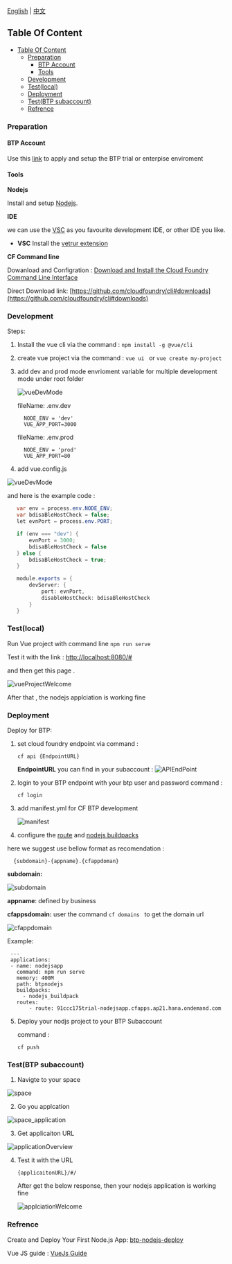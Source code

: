 [English](/btp_nodejsdemo/README.md) | [中文](/btp_nodejsdemo/README.md)

## Table Of Content
- [Table Of Content](#table-of-content)
  - [Preparation](#preparation)
    - [BTP Account](#btp-account)
    - [Tools](#tools)
  - [Development](#development)
  - [Test(local)](#testlocal)
  - [Deployment](#deployment)
  - [Test(BTP subaccount)](#testbtp-subaccount)
  - [Refrence](#refrence)

### Preparation 

#### BTP Account

Use this [link](https://help.sap.com/viewer/65de2977205c403bbc107264b8eccf4b/Cloud/en-US/e50ab7b423f04a8db301d7678946626e.html) to apply and setup the BTP trial or enterpise enviroment

#### Tools

   **Nodejs** 

   Install and setup [Nodejs](https://nodejs.org/en/).

   **IDE** 
    
  we can use the [VSC](https://code.visualstudio.com/) as you favourite development IDE, or other IDE you like. 
   

   * **VSC**
       Install the [vetrur extension](https://marketplace.visualstudio.com/items?itemName=octref.vetur)

  **CF Command line**
    
   Dowanload and Configration : [Download and Install the Cloud Foundry Command Line Interface](https://help.sap.com/viewer/65de2977205c403bbc107264b8eccf4b/Cloud/en-US/4ef907afb1254e8286882a2bdef0edf4.html)

   Direct Download link: [https://github.com/cloudfoundry/cli#downloads](https://github.com/cloudfoundry/cli#downloads)

     

### Development
Steps:

1. Install the vue cli via the  command : `npm install -g @vue/cli`

2. create vue project via the command : `vue ui ` or `vue create my-project`

3. add dev and prod mode envrioment variable for multiple development mode under root folder
   
   ![vueDevMode](/btp_nodejsdemo/img/vueDevMode.png)

   fileName: .env.dev

    ```
      NODE_ENV = 'dev'
      VUE_APP_PORT=3000
    ```

   fileName: .env.prod

    ```
      NODE_ENV = 'prod'
      VUE_APP_PORT=80
    ```

4.  add vue.config.js 
   
   ![vueDevMode](/btp_nodejsdemo/img/vueConfigJS.png)

   and here is the example code :

   ```Java Script
      var env = process.env.NODE_ENV;
      var bdisaBleHostCheck = false;
      let evnPort = process.env.PORT;

      if (env === "dev") {
          evnPort = 3000;
          bdisaBleHostCheck = false
      } else {
          bdisaBleHostCheck = true;
      }

      module.exports = {
          devServer: {
              port: evnPort,
              disableHostCheck: bdisaBleHostCheck
          }
      }
   ```

### Test(local)

Run Vue project with command line ```npm run serve```

Test it with the link : [http://localhost:8080/#](http://localhost:8080/#)


and then get this page .

![vueProjectWelcome](/btp_nodejsdemo/img/vueProjectWelcome.png)

After that , the nodejs applciation is working fine

### Deployment

Deploy for BTP:
1. set cloud foundry endpoint via command :

      ```cf api {EndpointURL} ```

   **EndpointURL** you can find in your subaccount :
   ![APIEndPoint](/btp_nodejsdemo/img/APIEndPoint.png)

2. login to your BTP endpoint with your btp user and password
   command :

      ```cf login ```

3. add manifest.yml for CF BTP development
   
   ![manifest](/btp_nodejsdemo/img/manifest.png)

4. configure the [route](https://help.sap.com/viewer/65de2977205c403bbc107264b8eccf4b/Cloud/en-US/53daaafe8f8345fc9b8497b86d17c9d9.html?q=routes) and [nodejs buildpacks](https://help.sap.com/viewer/65de2977205c403bbc107264b8eccf4b/Cloud/en-US/3a7a0bece0d044eca59495965d8a0237.html)

here we suggest use bellow format as recomendation :

 ```
   {subdomain}-{appname}.{cfappdoman}
 ```

**subdomain:** 

![subdomain](/btp_nodejsdemo/img/subdomain.png)

**appname**: defined by business

**cfappsdomain:** user the command ```cf domains ``` to get the domain url

![cfappdomain](/btp_nodejsdemo/img/cfappdoman.png)

Example:

   ```
    ---
    applications:
    - name: nodejsapp
      command: npm run serve
      memory: 400M
      path: btpnodejs
      buildpacks: 
        - nodejs_buildpack
      routes: 
          - route: 91ccc175trial-nodejsapp.cfapps.ap21.hana.ondemand.com 
   ```
5. Deploy your nodjs project to your BTP Subaccount
   
   command :
   
    ```cf push ```

### Test(BTP subaccount)

1. Navigte to your space
   
 ![space](/btp_nodejsdemo/img/space.png)

2. Go you applcation 
   
 ![space_application](/btp_nodejsdemo/img/space_application.png)

3.  Get applicaiton URL
   
 ![applicationOverview](/btp_nodejsdemo/img/applicaiton_overview.png)

4. Test it with the URL 
   
   ```
   {applicaitonURL}/#/
   ```

   After get the below response, then your nodejs application is working  fine

   ![applciationWelcome](/btp_nodejsdemo/img/ApplicationWelcome.png)

### Refrence
Create and Deploy Your First Node.js App: [btp-nodejs-deploy](https://developers.sap.com/group.scp-5-node.html)

Vue JS guide :  [VueJs Guide](https://cli.vuejs.org/guide/)


